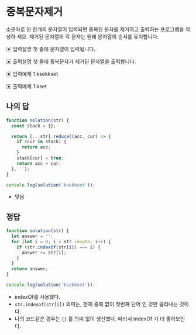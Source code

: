# 중복문자제거

소문자로 된 한개의 문자열이 입력되면 중복된 문자를 제거하고 출력하는 프로그램을 작성하 세요.
 제거된 문자열의 각 문자는 원래 문자열의 순서를 유지합니다.

▣ 입력설명
 첫 줄에 문자열이 입력됩니다.

▣ 출력설명
 첫 줄에 중복문자가 제거된 문자열을 출력합니다.

▣ 입력예제 1 ksekkset

▣ 출력예제 1 kset

## 나의 답

```js
function solution(str) {
  const stack = {};

  return [...str].reduce((acc, cur) => {
    if (cur in stack) {
      return acc;
    }
    stack[cur] = true;
    return acc + cur;
  }, '');
}

console.log(solution('ksekkset'));
```

- 맞음

## 정답

```js
function solution(str) {
  let answer = '';
  for (let i = 0; i < str.length; i++) {
    if (str.indexOf(str[i]) === i) {
      answer += str[i];
    }
  }
  return answer;
}

console.log(solution('ksekkset'));
```

- indexOf를 사용했다.
- `str.indexof(str[i])` 의미는, 현재 중복 없이 첫번째 단어 인 것만 골라내는 것이다.
- 나의 코드같은 경우는 `{}` 를 의미 없이 생산했다. 따라서 indexOf 가 더 좋아보인다.

